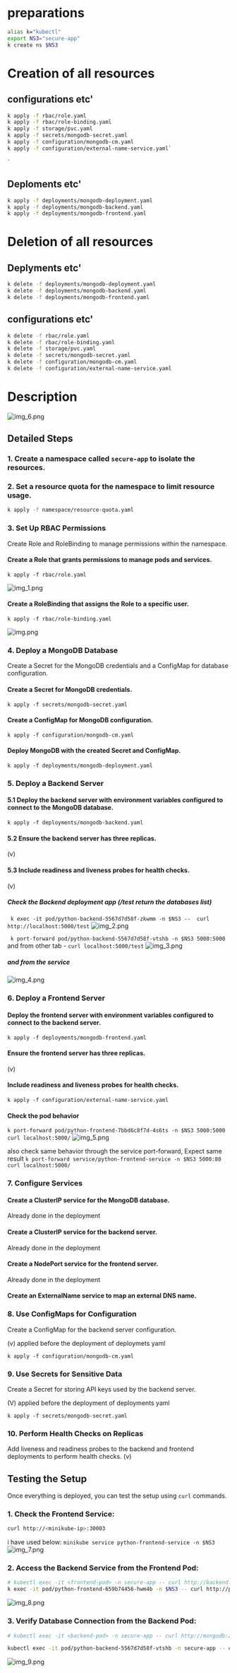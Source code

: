 
# preparations 
```sh
alias k="kubectl"
export NS3="secure-app"
k create ns $NS3
````

# Creation of all resources
## configurations etc'
```sh
k apply -f rbac/role.yaml
k apply -f rbac/role-binding.yaml
k apply -f storage/pvc.yaml
k apply -f secrets/mongodb-secret.yaml
k apply -f configuration/mongodb-cm.yaml
k apply -f configuration/external-name-service.yaml`
```
`
## Deploments etc'
```sh
k apply -f deployments/mongodb-deployment.yaml
k apply -f deployments/mongodb-backend.yaml
k apply -f deployments/mongodb-frontend.yaml
```

# Deletion of all resources
## Deplyments etc'
```sh
k delete -f deployments/mongodb-deployment.yaml
k delete -f deployments/mongodb-backend.yaml
k delete -f deployments/mongodb-frontend.yaml
```

## configurations etc'
```sh
k delete -f rbac/role.yaml
k delete -f rbac/role-binding.yaml
k delete -f storage/pvc.yaml
k delete -f secrets/mongodb-secret.yaml
k delete -f configuration/mongodb-cm.yaml
k delete -f configuration/external-name-service.yaml
````

# Description 
![img_6.png](img_6.png)

## Detailed Steps 
### 1. Create a namespace called `secure-app` to isolate the resources.

### 2. Set a resource quota for the namespace to limit resource usage.
```sh
k apply -f namespace/resource-quota.yaml
```

### 3. Set Up RBAC Permissions
Create Role and RoleBinding to manage permissions within the namespace.
#### Create a Role that grants permissions to manage pods and services.
`k apply -f rbac/role.yaml`

![img_1.png](img_1.png)
####  Create a RoleBinding that assigns the Role to a specific user.
`k apply -f rbac/role-binding.yaml`

![img.png](img.png)

### 4. Deploy a MongoDB Database
Create a Secret for the MongoDB credentials and a ConfigMap for database configuration.
#### Create a Secret for MongoDB credentials.
`k apply -f secrets/mongodb-secret.yaml`

#### Create a ConfigMap for MongoDB configuration.
`k apply -f configuration/mongodb-cm.yaml`

#### Deploy MongoDB with the created Secret and ConfigMap.
`k apply -f deployments/mongodb-deployment.yaml`

### 5. Deploy a Backend Server
#### 5.1 Deploy the backend server with environment variables configured to connect to the MongoDB database.
`k apply -f deployments/mongodb-backend.yaml`

#### 5.2 Ensure the backend server has three replicas.
(v)
#### 5.3 Include readiness and liveness probes for health checks.
(v)

##### Check the Backend deployment app (/test return the databases list)
` k exec -it pod/python-backend-5567d7d58f-zkwmm -n $NS3 --  curl http://localhost:5000/test`
![img_2.png](img_2.png)

` k port-forward pod/python-backend-5567d7d58f-vtshb -n $NS3 5000:5000`
and from other tab - `curl localhost:5000/test`
![img_3.png](img_3.png)

##### and from the service
![img_4.png](img_4.png)

### 6. Deploy a Frontend Server
#### Deploy the frontend server with environment variables configured to connect to the backend server.
`k apply -f deployments/mongodb-frontend.yaml`
#### Ensure the frontend server has three replicas.
(v)
#### Include readiness and liveness probes for health checks.
`k apply -f configuration/external-name-service.yaml`

#### Check the pod behavior 
`k port-forward pod/python-frontend-7bbd6c8f7d-4s6ts -n $NS3 5000:5000`
`curl localhost:5000/`
![img_5.png](img_5.png)

also check same behavior through the service port-forward,
Expect same result 
`k port-forward service/python-frontend-service -n $NS3 5000:80`
`curl localhost:5000/`

### 7. Configure Services
#### Create a ClusterIP service for the MongoDB database.
Already done in the deployment 
#### Create a ClusterIP service for the backend server.
Already done in the deployment 
#### Create a NodePort service for the frontend server.
Already done in the deployment 
#### Create an ExternalName service to map an external DNS name.

### 8. Use ConfigMaps for Configuration
Create a ConfigMap for the backend server configuration.

(v) applied before the deployment of deploymets yaml 

`k apply -f configuration/mongodb-cm.yaml`

### 9. Use Secrets for Sensitive Data
Create a Secret for storing API keys used by the backend server.

(V) applied before the deployment of deployments yaml

`k apply -f secrets/mongodb-secret.yaml`

### 10. Perform Health Checks on Replicas
Add liveness and readiness probes to the backend and frontend deployments to perform health checks.
(v) 

## Testing the Setup
Once everything is deployed, you can test the setup using `curl` commands.
### 1. **Check the Frontend Service:**
```sh
curl http://<minikube-ip>:30003
```
i have used below: 
`minikube service python-frontend-service -n $NS3`
![img_7.png](img_7.png)

### 2. **Access the Backend Service from the Frontend Pod:**
```sh
# kubectl exec -it <frontend-pod> -n secure-app -- curl http://backend:8080
k exec -it pod/python-frontend-659b74456-hwm4b -n $NS3 -- curl http://python-backend-service:80
```

![img_8.png](img_8.png)

### 3. **Verify Database Connection from the Backend Pod:**
```sh
# kubectl exec -it <backend-pod> -n secure-app -- curl http://mongodb:27017

kubectl exec -it pod/python-backend-5567d7d58f-vtshb -n secure-app -- curl http://mongo-db:27017
```

![img_9.png](img_9.png)
